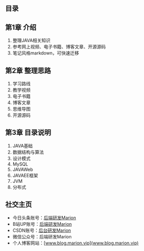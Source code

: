 ## 目录

## 第1章 介绍
1. 整理JAVA相关知识
2. 参考网上视频、电子书籍、博客文章、开源源码
3. 笔记风格markdown，可快速迁移

## 第2章 整理思路
1. 学习路线
2. 教学视频
3. 电子书籍
4. 博客文章
5. 思维导图
6. 开源源码

## 第3章 目录说明
1. JAVA基础
2. 数据结构与算法
3. 设计模式
4. MySQL
5. JAVAWeb
6. JAVAEE框架
7. JVM
8. 分布式

## 社交主页
- 今日头条账号：[后端研发Marion](https://www.toutiao.com/c/user/token/MS4wLjABAAAAChrLQhHvIVE31-TLHrkth8_9uQLhosRHQmKC5jkat70/)
- B站UP账号：[后端研发Marion](https://space.bilibili.com/269097482)
- CSDN账号：[后台研发Marion](https://blog.csdn.net/luomao2012)
- 微信公众号：后端研发Marion
- 个人博客网站：[www.blog.marion.vip](www.blog.marion.vip)